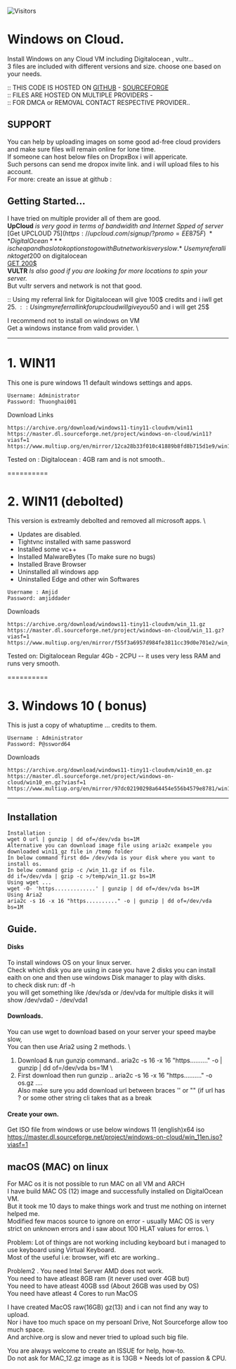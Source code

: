 ![Visitors](https://api.visitorbadge.io/api/visitors?path=amjiddader%2Fwindows-on-cloud&label=VISITORS&labelColor=%232ccce4&countColor=%23f47373&style=flat&labelStyle=upper)




# Windows on Cloud.

Install Windows on any Cloud VM including Digitalocean , vultr... \
3 files are included with different versions and size. choose one based on your needs.

:: THIS CODE IS HOSTED ON [GITHUB](https://github.com/amjiddader/windows-on-cloud) - [SOURCEFORGE](https://sourceforge.net/projects/windows-on-cloud/)  \
:: FILES ARE HOSTED ON MULTIPLE PROVIDERS - \
:: FOR DMCA or REMOVAL CONTACT RESPECTIVE PROVIDER.. 

## SUPPORT 
You can help by uploading images on some good ad-free cloud providers and make sure files will remain online for lone time. \
If someone can host below files on DropxBox i will appericate. \
Such persons can send me dropox invite link. and i will upload files to his account. \
For more: create an issue at github :

## Getting Started... 
I have tried on multiple provider all of them are good. \
**UpCloud** *is very good in terms of bandwidith and Internet Spped of server* \
[Get UPCLOUD 75$](https://upcloud.com/signup/?promo=EE875F) \
**DigitalOcean** *is cheap and has lot ok options to go with But network is very slow.* \
Use my referal link to get 200$ on digitalocean \
[GET 200$](https://m.do.co/c/f5028642478c) \
**VULTR** *Is also good if you are looking for more locations to spin your server.* \
But vultr servers and network is not that good.

:: Using my referral link for Digitalocean will give 100$ credits and i iwll get 25$. \
:: Using my referral link for upcloud will give you 50$ and i will get 25$ 

I recommend not to install on windows on VM  \
Get a windows instance from valid provider. \

---------------------------------------------------------------
# 1. WIN11
This one is pure windows 11 default windows settings and apps.
```
Username: Administrator
Password: Thuonghai001
```
Download Links
```
https://archive.org/download/windows11-tiny11-cloudvm/win11
https://master.dl.sourceforge.net/project/windows-on-cloud/win11?viasf=1
https://www.multiup.org/en/mirror/12ca28b33f010c41889b8fd8b715d1e9/win11
```
Tested on : Digitalocean : 4GB ram and is not smooth..

==========

# 2.  WIN11 (debolted) 
This version is extreamly debolted and removed all microsoft apps. \
- Updates are disabled.
- Tightvnc installed with same password 
- Installed some vc++
- Installed MalwareBytes (To make sure no bugs)
- Installed Brave Browser
- Uninstalled all windows app
- Uninstalled Edge and other win Softwares
```
Username : Amjid 
Password: amjiddader
```

Downloads
```
https://archive.org/download/windows11-tiny11-cloudvm/win_11.gz
https://master.dl.sourceforge.net/project/windows-on-cloud/win_11.gz?viasf=1
https://www.multiup.org/en/mirror/f55f3a6957d984fe3811cc39d0e701e2/win_11.gz
```

Tested on: Digitalocean Regular 4Gb - 2CPU -- it uses very less RAM and runs very smooth.

==========
# 3. Windows 10 ( bonus)
This is just a copy of whatuptime ... credits to them.
```
Username : Administrator
Password: P@ssword64
```

Downloads
```
https://archive.org/download/windows11-tiny11-cloudvm/win10_en.gz
https://master.dl.sourceforge.net/project/windows-on-cloud/win10_en.gz?viasf=1
https://www.multiup.org/en/mirror/97dc02190298a64454e556b4579e8781/win10_en.gz
```
------------------------
## Installation
```
Installation :
wget O url | gunzip | dd of=/dev/vda bs=1M
Alternative you can download image file using aria2c exampele you downloaded win11_gz file in /temp folder 
In below command first dd= /dev/vda is your disk where you want to install os.
In below command gzip -c /win_11.gz if os file.
dd if=/dev/vda | gzip -c >/temp/win_11.gz bs=1M
Using wget ...
wget -O- 'https.............' | gunzip | dd of=/dev/vda bs=1M
Using Aria2
aria2c -s 16 -x 16 "https.........." -o | gunzip | dd of=/dev/vda bs=1M
```

## Guide. 

#### Disks 
To install windows OS on your linux server. \
Check which disk you are using in case you have 2 disks you can install eaith on one and then use windows Disk manager to play with disks. \
to check disk run: df -h \
you will get something like /dev/sda or /dev/vda  for multiple disks it will show /dev/vda0 - /dev/vda1

#### Downloads. 
You can use wget to download based on your server your speed maybe slow, \
You can then use Aria2 using 2 methods. \
1. Download & run gunzip command.. aria2c -s 16 -x 16 "https.........." -o | gunzip | dd of=/dev/vda bs=1M \
2. First download then run gunzip .. aria2c -s 16 -x 16 "https.........." -o os.gz .... \
Also make sure you add download url between braces '' or "" (if url has ? or some other string cli takes that as a break

#### Create your own. 
Get ISO file from windows or use below windows 11 (english)x64 iso \
https://master.dl.sourceforge.net/project/windows-on-cloud/win_11en.iso?viasf=1

 ## macOS (MAC) on linux
For MAC os it is not possible to run MAC on all VM and ARCH \
I have build MAC OS (12) image and successfully installed on DigitalOcean VM. \
But it took me 10 days to make things work and trust me nothing on internet helped me. \
Modified few macos source to ignore on error - usually MAC OS is very strict on unknown errors and i saw about 100 HLAT values for erros. \

Problem: Lot of things are not working including keyboard but i managed to use keyboard using Virtual Keyboard. \
Most of the useful i.e: browser, wifi etc are working..

Problem2 . You need Intel Server AMD does not work. \
You need to have atleast 8GB ram (it never used over 4GB but) \
You need to have atleast 40GB ssd (About 26GB was used by OS) \
You need have atleast 4 Cores to run MacOS


I have created MacOS raw(16GB) gz(13) and i can not find any way to upload. \
Nor i have too much space on my persoanl Drive, Not Sourceforge allow too much space. \
And archive.org is slow and never tried to upload such big file.

You are always welcome to create an ISSUE for help, how-to. \
Do not ask for MAC_12.gz image as it is 13GB + Needs lot of passion & CPU.

